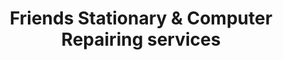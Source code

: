 ---
title: "Friends Stationary & Computer Repairing services"
url: /karachi/friends-stationary-and-computer-repairing-services/
shop: shop
---